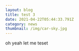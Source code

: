 ```yaml
---
layout: blog
title: test 3
date: 2021-04-22T05:44:33.791Z
category: news
thumbnail: /img/car-sky.jpg
---
```

oh yeah let me teset